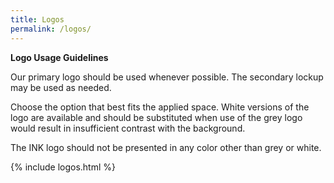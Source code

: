 ```yaml
---
title: Logos
permalink: /logos/
---
```


**Logo Usage Guidelines**

Our primary logo should be used whenever possible. The secondary lockup may be used as needed.

Choose the option that best fits the applied space. White versions of the logo are available and should be substituted when use of the grey logo would result in insufficient contrast with the background.


The INK logo should not be presented in any color other than grey or white.

{% include logos.html %}